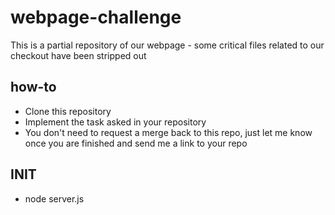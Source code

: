 # webpage-challenge
This is a partial repository of our webpage - some critical files related to our checkout have been stripped out

## how-to
- Clone this repository 
- Implement the task asked in your repository
- You don't need to request a merge back to this repo, just let me know once you are finished and send me a link to your repo

## INIT 
- node server.js
